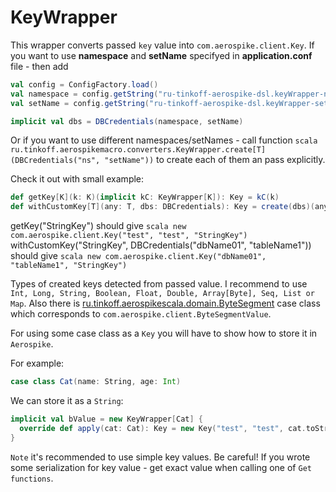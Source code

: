 # KeyWrapper

This wrapper converts passed `key` value into `com.aerospike.client.Key`. If you want to use **namespace** and **setName** specifyed in
**application.conf** file - then add 
```scala
val config = ConfigFactory.load()
val namespace = config.getString("ru-tinkoff-aerospike-dsl.keyWrapper-namespace"))
val setName = config.getString("ru-tinkoff-aerospike-dsl.keyWrapper-setName"))

implicit val dbs = DBCredentials(namespace, setName)
```
Or if you want to use different namespaces/setNames - call function 
```scala ru.tinkoff.aerospikemacro.converters.KeyWrapper.create[T](DBCredentials("ns", "setName"))```
to create each of them an pass explicitly.
 
Check it out with small example:
```scala
def getKey[K](k: K)(implicit kC: KeyWrapper[K]): Key = kC(k)
def withCustomKey[T](any: T, dbs: DBCredentials): Key = create(dbs)(any)
```
getKey("StringKey") should give ```scala new com.aerospike.client.Key("test", "test", "StringKey")```
withCustomKey("StringKey", DBCredentials("dbName01", "tableName1")) should give ```scala new com.aerospike.client.Key("dbName01", "tableName1", "StringKey")```

Types of created keys detected from passed value. I recommend to use `Int, Long, String, Boolean, Float, Double, Array[Byte], Seq, List or Map`. 
Also there is [ru.tinkoff.aerospikescala.domain.ByteSegment](./cookbook/domain.md) case class which corresponds to `com.aerospike.client.ByteSegmentValue`. 

For using some case class as a `Key` you will have to show how to store it in `Aerospike`.

For example:
```scala
case class Cat(name: String, age: Int)
```
We can store it as a `String`:
```scala
implicit val bValue = new KeyWrapper[Cat] {
  override def apply(cat: Cat): Key = new Key("test", "test", cat.toString)
}
```
`Note` it's recommended to use simple key values. Be careful! If you wrote some serialization for key value - get exact value when calling one of `Get functions`.